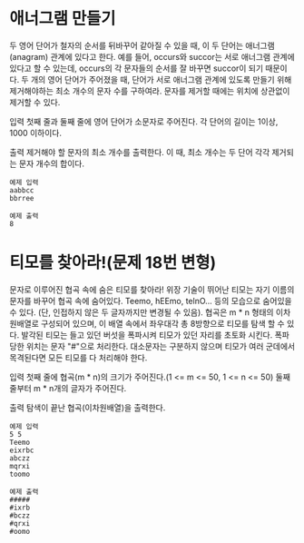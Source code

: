 # 애너그램 만들기

 두 영어 단어가 철자의 순서를 뒤바꾸어 같아질 수 있을 때, 이 두 단어는 애너그램(anagram) 관계에 있다고 한다.
예를 들어, occurs와 succor는 서로 애너그램 관계에 있다고 할 수 있는데, occurs의 각 문자들의 순서를 잘 바꾸면 succor이 되기 때문이다.
두 개의 영어 단어가 주어졌을 때, 단어가 서로 애너그램 관계에 있도록 만들기 위해 제거해야하는 최소 개수의 문자 수를 구하여라.
문자를 제거할 때에는 위치에 상관없이 제거할 수 있다.


입력
첫째 줄과 둘째 줄에 영어 단어가 소문자로 주어진다. 각 단어의 길이는 1이상, 1000 이하이다.

출력
제거해야 할 문자의 최소 개수를 출력한다.
이 때, 최소 개수는 두 단어 각각 제거되는 문자 개수의 합이다.

```
예제 입력
aabbcc
bbrree

예제 출력
8
```

# 티모를 찾아라!(문제 18번 변형)

 문자로 이루어진 협곡 속에 숨은 티모를 찾아라!
위장 기술이 뛰어난 티모는 자기 이름의 문자를 바꾸어 협곡 속에 숨어있다.
Teemo, hEEmo, telnO... 등의 모습으로 숨어있을 수 있다.
(단, 인접하지 않은 두 글자까지만 변경될 수 있음).
협곡은 m * n 형태의 이차원배열로 구성되어 있으며, 이 배열 속에서 좌우대각 총 8방향으로 티모를 탐색 할 수 있다.
발각된 티모는 들고 있던 버섯을 폭파시켜 티모가 있던 자리를 초토화 시킨다.
폭파당한 위치는 문자 "#"으로 처리한다.
대소문자는 구분하지 않으며 티모가 여러 군데에서 목격된다면 모든 티모를 다 처리해야 한다.


입력
첫째 줄에 협곡(m * n)의 크기가 주어진다.(1 <= m <= 50, 1 <= n <= 50)
둘째 줄부터 m * n개의 글자가 주어진다.

출력
탐색이 끝난 협곡(이차원배열)을 출력한다.

```
예제 입력
5 5
Teemo
eixrbc
abczz
mqrxi
toomo

예제 출력
#####
#ixrb
#bczz
#qrxi
#oomo
```
